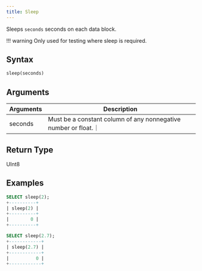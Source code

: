 ```yaml
---
title: Sleep
---
```


Sleeps `seconds` seconds on each data block.

!!! warning 
    Only used for testing where sleep is required.


## Syntax

```sql
sleep(seconds)
```

## Arguments

| Arguments   | Description |
| ----------- | ----------- |
| seconds  | Must be a constant column of any nonnegative number or float.｜

## Return Type

UInt8

## Examples

```sql
SELECT sleep(2);
+----------+
| sleep(2) |
+----------+
|        0 |
+----------+

SELECT sleep(2.7);
+------------+
| sleep(2.7) |
+------------+
|          0 |
+------------+
```
